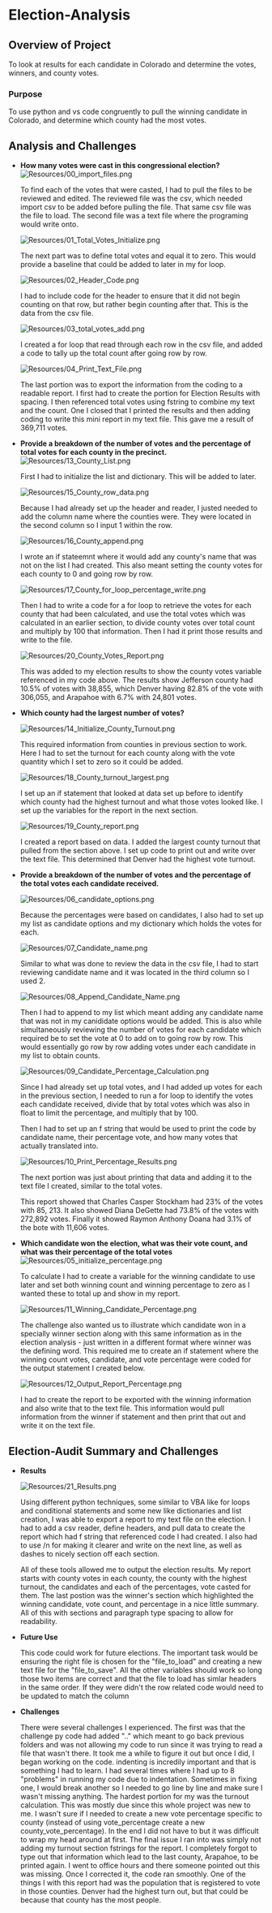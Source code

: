 # Election-Analysis

## Overview of Project
To look at results for each candidate in Colorado and determine the votes, winners, and county votes.
### Purpose
To use python and vs code congruently to pull the winning candidate in Colorado, and determine which county had the most votes.
## Analysis and Challenges
- **How many votes were cast in this congressional election?**
    ![Resources/00_import_files.png](Resources/00_import_files.png) 

    To find each of the votes that were casted, I had to pull the files to be reviewed and edited. The reviewed file was the csv, which needed import csv to be added before pulling the file. That same csv file was the file to load. The second file was a text file where the programing would write onto.

    ![Resources/01_Total_Votes_Initialize.png](Resources/01_Total_Votes_Initialize.png) 

    The next part was to define total votes and equal it to zero. This would provide a baseline that could be added to later in my for loop.

    ![Resources/02_Header_Code.png](Resources/02_Header_Code.png) 

    I had to include code for the header to ensure that it did not begin counting on that row, but rather begin counting after that. This is the data from the csv file.

    ![Resources/03_total_votes_add.png](Resources/03_total_votes_add.png) 

    I created a for loop that read through each row in the csv file, and added a code to tally up the total count after going row by row.

    ![Resources/04_Print_Text_File.png](Resources/04_Print_Text_File.png) 

    The last portion was to export the information from the coding to a readable report. I first had to create the portion for Election Results with spacing. I then referenced total votes using fstring to combine my text and the count. One I closed that I printed the results and then adding coding to write this mini report in my text file. This gave me a result of 369,711 votes.

- **Provide a breakdown of the number of votes and the percentage of total votes for each county in the precinct.**
    ![Resources/13_County_List.png](Resources/13_County_List.png) 

    First I had to initialize the list and dictionary. This will be added to later.

    ![Resources/15_County_row_data.png](Resources/15_County_row_data.png)

    Because I had already set up the header and reader, I justed needed to add the column name where the counties were. They were located in the second column so I input 1 within the row.

    ![Resources/16_County_append.png](Resources/16_County_append.png) 

    I wrote an if stateemnt where it would add any county's name that was not on the list I had created. This also meant setting the county votes for each county to 0 and going row by row.

    ![Resources/17_County_for_loop_percentage_write.png](Resources/17_County_for_loop_percentage_write.png) 

    Then I had to write a code for a for loop to retrieve the votes for each county that had been calculated, and use the total votes which was calculated in an earlier section, to divide county votes over total count and multiply by 100 that information. Then I had it print those results and write to the file.

    ![Resources/20_County_Votes_Report.png](Resources/20_County_Votes_Report.png)

    This was added to my election results to show the county votes variable referenced in my code above.
    The results show Jefferson county had 10.5% of votes with 38,855, which Denver having 82.8% of the vote with 306,055, and Arapahoe with 6.7% with 24,801 votes.

- **Which county had the largest number of votes?**

    ![Resources/14_Initialize_County_Turnout.png](Resources/14_Initialize_County_Turnout.png) 

    This required information from counties in previous section to work. Here I had to set the turnout for each county along with the vote quantity which I set to zero so it could be added.

    ![Resources/18_County_turnout_largest.png](Resources/18_County_turnout_largest.png) 

    I set up an if statement that looked at data set up before to identify which county had the highest turnout and what those votes looked like. I set up the variables for the report in the next section.

    ![Resources/19_County_report.png](Resources/19_County_report.png) 

    I created a report based on data. I added the largest county turnout that pulled from the section above. I set up code to print out and write over the text file. This determined that Denver had the highest vote turnout. 

- **Provide a breakdown of the number of votes and the percentage of the total votes each candidate received.**

    ![Resources/06_candidate_options.png](Resources/06_candidate_options.png) 

    Because the percentages were based on candidates, I also had to set up my list as candidate options and my dictionary which holds the votes for each.

    ![Resources/07_Candidate_name.png](Resources/07_Candidate_name.png) 

    Similar to  what was done to review the data in the csv file,  I had to start reviewing candidate name and it was located in the third column so I used 2.

    ![Resources/08_Append_Candidate_Name.png](Resources/08_Append_Candidate_Name.png) 

    Then I had to append to my list which meant adding any candidate name that was not in my canididate options would be added. This is also while simultaneously reviewing the number of votes for each candidate which required be to set the vote at 0 to add on to going row by row. This would essentially go row by row adding votes under each candidate in my list to obtain counts.

    ![Resources/09_Candidate_Percentage_Calculation.png](Resources/09_Candidate_Percentage_Calculation.png) 

    Since I had already set up total votes, and I had added up votes for each in the previous section, I needed to run a for loop to identify the votes each candidate received, divide that by total votes which was also in float to limit the percentage, and multiply that by 100.

    Then I had to set up an f string that would be used to print the code by candidate name, their percentage vote, and how many votes that actually translated into.

    ![Resources/10_Print_Percentage_Results.png](Resources/10_Print_Percentage_Results.png)

    The next portion was just about printing that data and adding it to the text file I created, similar to the total votes. 

    This report showed that Charles Casper Stockham had 23% of the votes with 85, 213. It also showed Diana DeGette had 73.8% of the votes with 272,892 votes. Finally it showed Raymon Anthony Doana had 3.1% of the bote with 11,606 votes. 

- **Which candidate won the election, what was their vote count, and what was their percentage of the total votes**
    ![Resources/05_initialize_percentage.png](Resources/05_initialize_percentage.png) 

    To calculate I had to create a variable for the winning candidate to use later and set both winning count and winning percentage to zero as I wanted these to total up and show in my report.

    ![Resources/11_Winning_Candidate_Percentage.png](Resources/11_Winning_Candidate_Percentage.png) 

    The challenge also wanted us to illustrate which candidate won in a specially winner section along with this same information as in the election analysis - just written in a different format where winner was the defining word. This required me to create an if statement where the winning count votes, candidate, and vote percentage were coded for the output statement I created below.

    ![Resources/12_Output_Report_Percentage.png](Resources/12_Output_Report_Percentage.png) 

    I had to create the report to be exported with the winning information and also write that to the text file. This information would pull information from the winner if statement and then print that out and write it on the text file.

## Election-Audit Summary and Challenges
- **Results** 

    ![Resources/21_Results.png](Resources/21_Results.png) 

    Using different python techniques, some similar to VBA like for loops and conditional statements and some new like dictionaries and list creation, I was able to export a report to my text file on the election. I had to add a csv reader, define headers, and pull data to create the report which had f string that referenced code I had created. I also had to use /n for making it clearer and write on the next line, as well as dashes to nicely section off each section.

    All of these tools allowed me to output the election results. My report starts with county votes in each county, the county with the highest turnout, the candidates and each of the percentages, vote casted for them. The last postion was the winner's section which highlighted the winning candidate, vote count, and percentage in a nice little summary. All of this with sections and paragraph type spacing to allow for readability.
- **Future Use**

    This code could work for future elections. The important task would be ensuring the right file is chosen for the "file_to_load" and creating a new text file for the "file_to_save". All the other variables should work so long those two items are correct and that the file to load has simlar headers in the same order. If they were didn't the row related code would need to be updated to match the column

- **Challenges** 

    There were several challenges I experienced.
    The first was that the challenge py code had added ".." which meant to go back previous folders and was not allowing my code to run since it was trying to read a file that wasn't there. It took me a while to figure it out but once I did, I began working on the code.
    indenting is incredily important and that is something I had to learn. I had several times where I had up to 8 "problems" in running my code due to indentation. Sometimes in fixing one, I would break another so I needed to go line by line and make sure I wasn't missing anything.
    The hardest portion for my was the turnout calculation. This was mostly due since this whole project was new to me. I wasn't sure if I needed to create a new vote percentage specific to county (instead of using vote_percentage create a new county_vote_percentage). In the end I did not have to but it was difficult to wrap my head around at first.
    The final issue I ran into was simply not adding my turnout section fstrings for the report. I completely forgot to type out that information which lead to the last county, Arapahoe, to be printed again. I went to office hours and there someone pointed out this was missing. Once I corrected it, the code ran smoothly.
    One of the things I with this report had was the population that is registered to vote in those counties. Denver had the highest turn out, but that could be because that county has the most people.